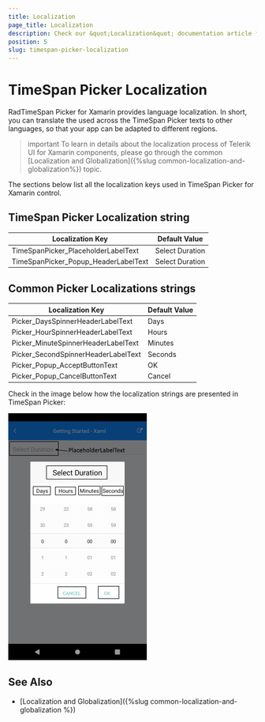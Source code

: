 ```yaml
---
title: Localization
page_title: Localization
description: Check our &quot;Localization&quot; documentation article for Telerik TimeSpanPicker for Xamarin control.
position: 5
slug: timespan-picker-localization
---
```


# TimeSpan Picker Localization

RadTimeSpan Picker for Xamarin provides language localization. In short, you can translate the used across the TimeSpan Picker texts to other languages, so that your app can be adapted to different regions.

>important To learn in details about the localization process of Telerik UI for Xamarin components, please go through the common [Localization and Globalization]({%slug common-localization-and-globalization%}) topic.

The sections below list all the localization keys used in TimeSpan Picker for Xamarin control.

## TimeSpan Picker Localization string

| Localization Key | Default Value |
| -----------------| ------------- |
| TimeSpanPicker_PlaceholderLabelText  | Select Duration |
| TimeSpanPicker_Popup_HeaderLabelText  | Select Duration |

## Common Picker Localizations strings

| Localization Key | Default Value |
| -----------------| ------------- |
| Picker_DaysSpinnerHeaderLabelText  | Days |
| Picker_HourSpinnerHeaderLabelText  | Hours |
| Picker_MinuteSpinnerHeaderLabelText | Minutes |
| Picker_SecondSpinnerHeaderLabelText  | Seconds |
| Picker_Popup_AcceptButtonText  | OK |
| Picker_Popup_CancelButtonText  | Cancel |

Check in the image below how the localization strings are presented in TimeSpan Picker:

![Localization TimeSpan Picker](images/timespanpicker-localization.png)

## See Also

* [Localization and Globalization]({%slug common-localization-and-globalization %})
